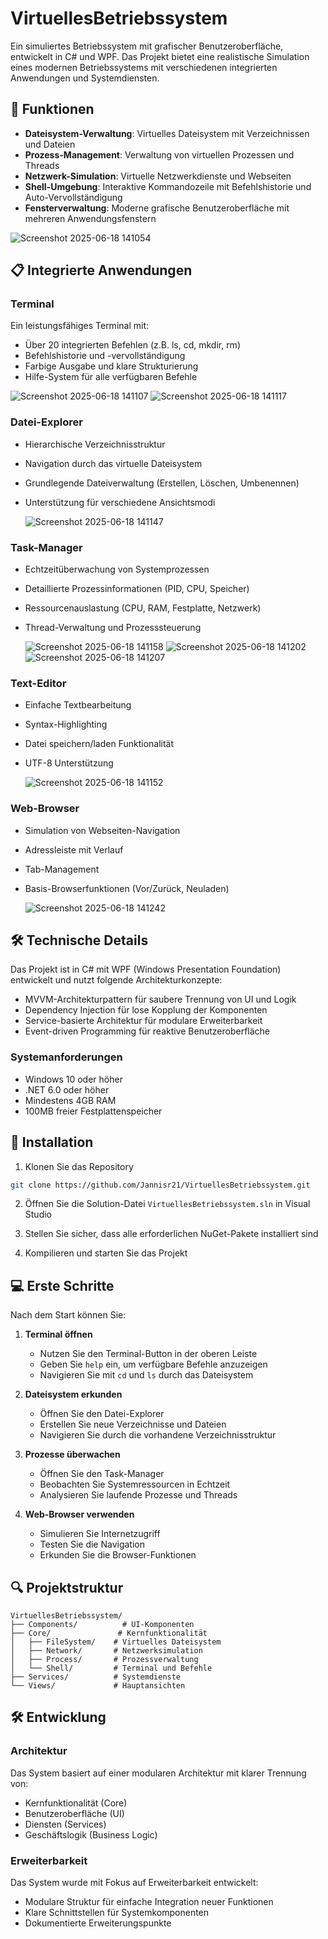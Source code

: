 # VirtuellesBetriebssystem

Ein simuliertes Betriebssystem mit grafischer Benutzeroberfläche, entwickelt in C# und WPF. Das Projekt bietet eine realistische Simulation eines modernen Betriebssystems mit verschiedenen integrierten Anwendungen und Systemdiensten.
## 🚀 Funktionen

- **Dateisystem-Verwaltung**: Virtuelles Dateisystem mit Verzeichnissen und Dateien
- **Prozess-Management**: Verwaltung von virtuellen Prozessen und Threads
- **Netzwerk-Simulation**: Virtuelle Netzwerkdienste und Webseiten
- **Shell-Umgebung**: Interaktive Kommandozeile mit Befehlshistorie und Auto-Vervollständigung
- **Fensterverwaltung**: Moderne grafische Benutzeroberfläche mit mehreren Anwendungsfenstern

![Screenshot 2025-06-18 141054](https://github.com/user-attachments/assets/cb2d5924-681e-42ec-b517-eec30f9d6977)


## 📋 Integrierte Anwendungen

### Terminal
Ein leistungsfähiges Terminal mit:
- Über 20 integrierten Befehlen (z.B. ls, cd, mkdir, rm)
- Befehlshistorie und -vervollständigung
- Farbige Ausgabe und klare Strukturierung
- Hilfe-System für alle verfügbaren Befehle

![Screenshot 2025-06-18 141107](https://github.com/user-attachments/assets/689edc1f-32d8-4a41-a522-0837ea939324)
![Screenshot 2025-06-18 141117](https://github.com/user-attachments/assets/68a11dfb-67b3-4326-aac0-cfd0d886d13f)



### Datei-Explorer
- Hierarchische Verzeichnisstruktur
- Navigation durch das virtuelle Dateisystem
- Grundlegende Dateiverwaltung (Erstellen, Löschen, Umbenennen)
- Unterstützung für verschiedene Ansichtsmodi

  ![Screenshot 2025-06-18 141147](https://github.com/user-attachments/assets/c00629e8-ef53-49ee-8b87-5670a98bd812)


### Task-Manager
- Echtzeitüberwachung von Systemprozessen
- Detaillierte Prozessinformationen (PID, CPU, Speicher)
- Ressourcenauslastung (CPU, RAM, Festplatte, Netzwerk)
- Thread-Verwaltung und Prozesssteuerung

  ![Screenshot 2025-06-18 141158](https://github.com/user-attachments/assets/0d167ebf-d52d-4a5d-9f75-8a6f4aa7889c)
  ![Screenshot 2025-06-18 141202](https://github.com/user-attachments/assets/67fef0fe-9e0d-4001-8934-834206fe813c)
  ![Screenshot 2025-06-18 141207](https://github.com/user-attachments/assets/de7e728b-9f49-4529-b216-09dc5581abdc)




### Text-Editor
- Einfache Textbearbeitung
- Syntax-Highlighting
- Datei speichern/laden Funktionalität
- UTF-8 Unterstützung

  ![Screenshot 2025-06-18 141152](https://github.com/user-attachments/assets/52c05001-3285-4c40-b25e-9d48d911501e)


### Web-Browser
- Simulation von Webseiten-Navigation
- Adressleiste mit Verlauf
- Tab-Management
- Basis-Browserfunktionen (Vor/Zurück, Neuladen)

  ![Screenshot 2025-06-18 141242](https://github.com/user-attachments/assets/d164b6e6-827b-42e3-b7c2-01a68e85b318)


## 🛠 Technische Details

Das Projekt ist in C# mit WPF (Windows Presentation Foundation) entwickelt und nutzt folgende Architekturkonzepte:
- MVVM-Architekturpattern für saubere Trennung von UI und Logik
- Dependency Injection für lose Kopplung der Komponenten
- Service-basierte Architektur für modulare Erweiterbarkeit
- Event-driven Programming für reaktive Benutzeroberfläche

### Systemanforderungen
- Windows 10 oder höher
- .NET 6.0 oder höher
- Mindestens 4GB RAM
- 100MB freier Festplattenspeicher

## 🔧 Installation

1. Klonen Sie das Repository
```bash
git clone https://github.com/Jannisr21/VirtuellesBetriebssystem.git
```

2. Öffnen Sie die Solution-Datei `VirtuellesBetriebssystem.sln` in Visual Studio

3. Stellen Sie sicher, dass alle erforderlichen NuGet-Pakete installiert sind

4. Kompilieren und starten Sie das Projekt

## 💻 Erste Schritte

Nach dem Start können Sie:

1. **Terminal öffnen**
   - Nutzen Sie den Terminal-Button in der oberen Leiste
   - Geben Sie `help` ein, um verfügbare Befehle anzuzeigen
   - Navigieren Sie mit `cd` und `ls` durch das Dateisystem

2. **Dateisystem erkunden**
   - Öffnen Sie den Datei-Explorer
   - Erstellen Sie neue Verzeichnisse und Dateien
   - Navigieren Sie durch die vorhandene Verzeichnisstruktur

3. **Prozesse überwachen**
   - Öffnen Sie den Task-Manager
   - Beobachten Sie Systemressourcen in Echtzeit
   - Analysieren Sie laufende Prozesse und Threads

4. **Web-Browser verwenden**
   - Simulieren Sie Internetzugriff
   - Testen Sie die Navigation
   - Erkunden Sie die Browser-Funktionen

## 🔍 Projektstruktur

```
VirtuellesBetriebssystem/
├── Components/          # UI-Komponenten
├── Core/               # Kernfunktionalität
│   ├── FileSystem/    # Virtuelles Dateisystem
│   ├── Network/       # Netzwerksimulation
│   ├── Process/       # Prozessverwaltung
│   └── Shell/         # Terminal und Befehle
├── Services/          # Systemdienste
└── Views/             # Hauptansichten
```

## 🛠️ Entwicklung

### Architektur
Das System basiert auf einer modularen Architektur mit klarer Trennung von:
- Kernfunktionalität (Core)
- Benutzeroberfläche (UI)
- Diensten (Services)
- Geschäftslogik (Business Logic)

### Erweiterbarkeit
Das System wurde mit Fokus auf Erweiterbarkeit entwickelt:
- Modulare Struktur für einfache Integration neuer Funktionen
- Klare Schnittstellen für Systemkomponenten
- Dokumentierte Erweiterungspunkte


